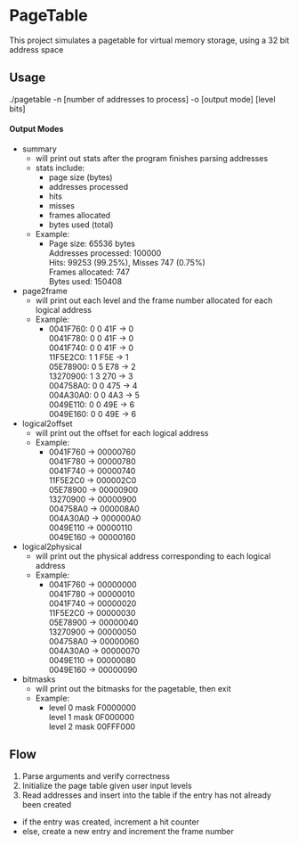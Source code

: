 # PageTable
This project simulates a pagetable for virtual memory storage, using a 32 bit address space

## Usage
./pagetable -n [number of addresses to process] -o [output mode] [level bits]

#### Output Modes
- summary
  - will print out stats after the program finishes parsing addresses
  - stats include:
    - page size (bytes) 
    - addresses processed
    - hits 
    - misses
    - frames allocated
    - bytes used (total)
  - Example:
    - Page size: 65536 bytes <br>
      Addresses processed: 100000  <br>
      Hits: 99253 (99.25%), Misses 747 (0.75%)<br>
      Frames allocated: 747<br>
      Bytes used:  150408<br>
- page2frame
  - will print out each level and the frame number allocated for each logical address
  - Example:
    - 0041F760: 0 0 41F -> 0<br>
      0041F780: 0 0 41F -> 0<br>
      0041F740: 0 0 41F -> 0<br>
      11F5E2C0: 1 1 F5E -> 1<br>
      05E78900: 0 5 E78 -> 2<br>
      13270900: 1 3 270 -> 3<br>
      004758A0: 0 0 475 -> 4<br>
      004A30A0: 0 0 4A3 -> 5<br>
      0049E110: 0 0 49E -> 6<br>
      0049E160: 0 0 49E -> 6<br>
- logical2offset
  - will print out the offset for each logical address
  - Example:
    - 0041F760 -> 00000760<br>
      0041F780 -> 00000780<br>
      0041F740 -> 00000740<br>
      11F5E2C0 -> 000002C0<br>
      05E78900 -> 00000900<br>
      13270900 -> 00000900<br>
      004758A0 -> 000008A0<br>
      004A30A0 -> 000000A0<br>
      0049E110 -> 00000110<br>
      0049E160 -> 00000160<br>
- logical2physical
  - will print out the physical address corresponding to each logical address
  - Example: 
    - 0041F760 -> 00000000<br>
      0041F780 -> 00000010<br>
      0041F740 -> 00000020<br>
      11F5E2C0 -> 00000030<br>
      05E78900 -> 00000040<br>
      13270900 -> 00000050<br>
      004758A0 -> 00000060<br>
      004A30A0 -> 00000070<br>
      0049E110 -> 00000080<br>
      0049E160 -> 00000090<br>
- bitmasks
  - will print out the bitmasks for the pagetable, then exit
  - Example:
    - level 0 mask F0000000<br>
      level 1 mask 0F000000<br>
      level 2 mask 00FFF000<br>


## Flow
1. Parse arguments and verify correctness
2. Initialize the page table given user input levels
3. Read addresses and insert into the table if the entry has not already been created
  - if the entry was created, increment a hit counter
  - else, create a new entry and increment the frame number
